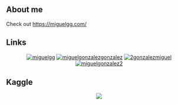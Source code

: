 ## About me
Check out https://miguelgg.com/

## Links

<p align="center">
<a href="https://miguelgg.com" target="blank"><img align="center" src="https://img.shields.io/badge/Personal%20Site-miguelgg.com-blue" alt="miguelgg"/></a>
<a href="https://www.linkedin.com/in/miguelgonzalezgonzalez/" target="blank"><img align="center" src="https://img.shields.io/badge/-LinkedIn-039BE5?style=for-the-badge&logo=Linkedin&logoColor=white&link=https://www.linkedin.com/in/miguelgonzalezgonzalez/" alt="miguelgonzalezgonzalez"/></a>
<a href="https://twitter.com/2gonzalezmiguel" target="blank"><img align="center" src="https://img.shields.io/badge/-Twitter-A7C0FF?style=for-the-badge&logo=Twitter&logoColor=white&link=https://twitter.com/2gonzalezmiguel" alt="2gonzalezmiguel"/></a>
<a href="https://github.com/miguelgonzalez2?tab=repositories" target="blank"><img align="center" src="https://img.shields.io/badge/-Repositories-828091?style=for-the-badge&logo=Github&logoColor=white&link=https://github.com/miguelgonzalez2/Projects" alt="miguelgonzalez2"/></a>
</p>

## Kaggle
<p align="center">
<a href="https://kaggle.com/miguelgonzalez2"><img src="https://road-to-kaggle-grandmaster.vercel.app/api/badges/miguelgonzalez2/competition" /></a>
</p>
